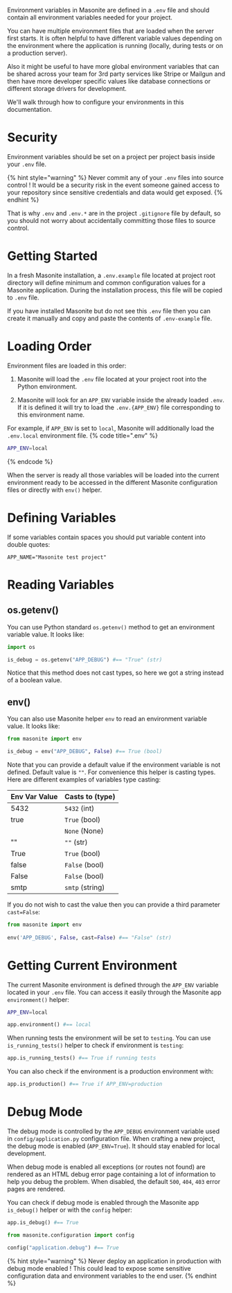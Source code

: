 Environment variables in Masonite are defined in a `.env` file and should contain all environment variables needed for your project.

You can have multiple environment files that are loaded when the server first starts. It is often helpful to have different variable values depending on the environment where the application is running (locally, during tests or on a production server).

Also it might be useful to have more global environment variables that can be shared across your team for 3rd party services like Stripe or Mailgun and then have more developer specific values like database connections or different storage drivers for development.

We'll walk through how to configure your environments in this documentation.

# Security

Environment variables should be set on a project per project basis inside your `.env` file.

{% hint style="warning" %}
Never commit any of your `.env` files into source control ! It would be a security risk in the event someone gained access to your repository since sensitive credentials and data would get exposed.
{% endhint %}

That is why `.env` and `.env.*` are in the project `.gitignore` file by default, so you should not worry about accidentally committing those files to source control.

# Getting Started

In a fresh Masonite installation, a `.env.example` file located at project root directory will define minimum and common configuration values for a Masonite application. During the installation process, this file will be copied to `.env` file.

If you have installed Masonite but do not see this `.env` file then you can create it manually and copy and paste the contents of `.env-example` file.

# Loading Order

Environment files are loaded in this order:

1. Masonite will load the `.env` file located at your project root into the Python environment.

2. Masonite will look for an `APP_ENV` variable inside the already loaded `.env`. If it is defined it will try to load
the `.env.{APP_ENV}` file corresponding to this environment name.

For example, if `APP_ENV` is set to `local`, Masonite will additionally load the `.env.local` environment file.
{% code title=".env" %}
```bash
APP_ENV=local
```
{% endcode %}

When the server is ready all those variables will be loaded into the current environment ready to be accessed in the different
Masonite configuration files or directly with `env()` helper.

# Defining Variables

If some variables contain spaces you should put variable content into double quotes:

```
APP_NAME="Masonite test project"
```

# Reading Variables

## os.getenv()

You can use Python standard `os.getenv()` method to get an environment variable value. It looks like:
```python
import os

is_debug = os.getenv("APP_DEBUG") #== "True" (str)
```
Notice that this method does not cast types, so here we got a string instead of a boolean value.

## env()
You can also use Masonite helper `env` to read an environment variable value. It looks like:
```python
from masonite import env

is_debug = env("APP_DEBUG", False) #== True (bool)
```
Note that you can provide a default value if the environment variable is not defined. Default value is `""`.
For convenience this helper is casting types. Here are different examples of variables type casting:

| Env Var Value | Casts to \(type\) |
| :--- | :--- |
| 5432 | `5432` \(int\) |
| true | `True` \(bool\) |
| | `None` \(None\) |
| "" | `""` \(str\) |
| True | `True` \(bool\) |
| false | `False` \(bool\) |
| False | `False` \(bool\) |
| smtp | `smtp` \(string\) |

If you do not wish to cast the value then you can provide a third parameter `cast=False`:

```python
from masonite import env
​
env('APP_DEBUG', False, cast=False) #== "False" (str)
```

# Getting Current Environment

The current Masonite environment is defined through the `APP_ENV` variable located in your
`.env` file. You can access it easily through the Masonite app `environment()` helper:

```bash
APP_ENV=local
```

```python
app.environment() #== local
```

When running tests the environment will be set to `testing`.
You can use `is_running_tests()` helper to check if environment is `testing`:
```python
app.is_running_tests() #== True if running tests
```

You can also check if the environment is a production environment with:
```python
app.is_production() #== True if APP_ENV=production
```


# Debug Mode

The debug mode is controlled by the `APP_DEBUG` environment variable used in `config/application.py` configuration file.
When crafting a new project, the debug mode is enabled (`APP_ENV=True`). It should stay enabled for local development.

When debug mode is enabled all exceptions (or routes not found) are rendered as an HTML debug error page containing a lot
of information to help you debug the problem. When disabled, the default `500`, `404`, `403` error
pages are rendered.

You can check if debug mode is enabled through the Masonite app `is_debug()` helper or with the `config` helper:

```python
app.is_debug() #== True

from masonite.configuration import config

config("application.debug") #== True
```

{% hint style="warning" %}
Never deploy an application in production with debug mode enabled ! This could lead to expose some
sensitive configuration data and environment variables to the end user.
{% endhint %}
